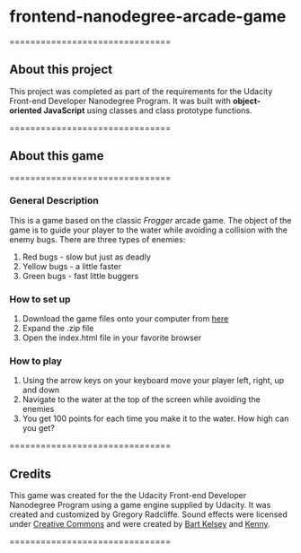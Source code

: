 # frontend-nanodegree-arcade-game #
===============================

## About this project ##

This project was completed as part of the requirements for the Udacity Front-end Developer Nanodegree Program. It was built with **object-oriented JavaScript** using classes and class prototype functions.

===============================

## About this game ##

===============================

### General Description ###

This is a game based on the classic *Frogger* arcade game. The object of the game is to guide your player to the water while avoiding a collision with the enemy bugs. There are three types of enemies:

1. Red bugs - slow but just as deadly
2. Yellow bugs - a little faster
3. Green bugs - fast little buggers

### How to set up ###

1. Download the game files onto your computer from [here](https://github.com/gregoryrad/frontend-nanodegree-arcade-game/archive/master.zip)
2. Expand the .zip file
3. Open the index.html file in your favorite browser

### How to play ###

1. Using the arrow keys on your keyboard move your player left, right, up and down
2. Navigate to the water at the top of the screen while avoiding the enemies
3. You get 100 points for each time you make it to the water. How high can you get?

===============================

## Credits ##

This game was created for the the Udacity Front-end Developer Nanodegree Program using a game engine supplied by Udacity. It was created and customized by Gregory Radcliffe. Sound effects were licensed under [Creative Commons](http://creativecommons.org/licenses/by/3.0/) and were created by [Bart Kelsey](https://opengameart.org/users/bart)</a> and [Kenny](https://opengameart.org/users/kenney).

===============================